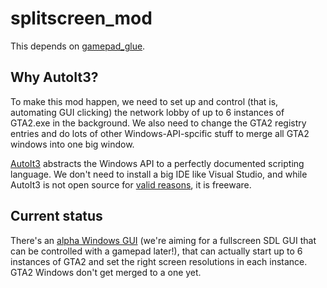 # splitscreen_mod
This depends on [gamepad_glue](https://github.com/Bytewerk/gta2-hackers-remix/tree/master/gamepad_glue).

## Why AutoIt3?
To make this mod happen, we need to set up and control (that is, automating GUI clicking) the network lobby of up to 6 instances of GTA2.exe in the background. We also need to change the GTA2 registry entries and do lots of other Windows-API-spcific stuff to merge all GTA2 windows into one big window.

[AutoIt3](http://autoitscript.com) abstracts the Windows API to a perfectly documented scripting language. We don't need to install a big IDE like Visual Studio, and while AutoIt3 is not open source for [valid reasons](http://www.wikivs.com/wiki/Autohotkey_vs_AutoIt_v3), it is freeware.

## Current status
There's an [alpha Windows GUI](https://github.com/Bytewerk/gta2-hackers-remix/issues/1#issuecomment-64163492) (we're aiming for a fullscreen SDL GUI that can be controlled with a gamepad later!), that can actually start up to 6 instances of GTA2 and set the right screen resolutions in each instance. GTA2 Windows don't get merged to a one yet.
